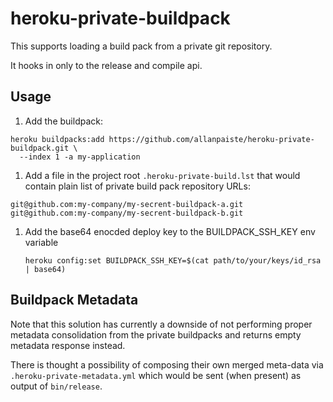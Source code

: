 # heroku-private-buildpack

This supports loading a build pack from a private git repository.

It hooks in only to the release and compile api.

## Usage

1. Add the buildpack: 

  ```shell
  heroku buildpacks:add https://github.com/allanpaiste/heroku-private-buildpack.git \
    --index 1 -a my-application
  ```

1. Add a file in the project root `.heroku-private-build.lst` that would contain plain list 
   of private build pack repository URLs:

  ```text
  git@github.com:my-company/my-secrent-buildpack-a.git
  git@github.com:my-company/my-secrent-buildpack-b.git
  ```

1. Add the base64 enocded deploy key to the BUILDPACK_SSH_KEY env variable
    
   ```shell
   heroku config:set BUILDPACK_SSH_KEY=$(cat path/to/your/keys/id_rsa | base64)
   ```

## Buildpack Metadata

Note that this solution has currently a downside of not performing proper metadata consolidation
from the private buildpacks and returns empty metadata response instead. 

There is thought a possibility of composing their own merged meta-data via `.heroku-private-metadata.yml` 
which would be sent (when present) as output of `bin/release`.